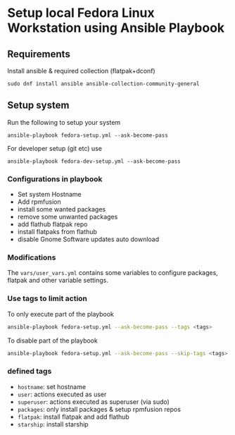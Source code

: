# Setup local Fedora Linux Workstation using Ansible Playbook

## Requirements

Install ansible & required collection (flatpak+dconf)
```
sudo dnf install ansible ansible-collection-community-general
```

## Setup system

Run the following to setup your system

```
ansible-playbook fedora-setup.yml --ask-become-pass
```

For developer setup (git etc) use

```
ansible-playbook fedora-dev-setup.yml --ask-become-pass

```
### Configurations in playbook

 * Set system Hostname
 * Add rpmfusion 
 * install some wanted packages
 * remove some unwanted packages
 * add flathub flatpak repo
 * install flatpaks from flathub
 * disable Gnome Software updates auto download

### Modifications

The `vars/user_vars.yml` contains some variables to configure packages, flatpak and other variable settings.

### Use tags to limit action

To only execute part of the playbook

```bash
ansible-playbook fedora-setup.yml --ask-become-pass --tags <tags>
```

To disable part of the playbook

```bash
ansible-playbook fedora-setup.yml --ask-become-pass --skip-tags <tags>
```

### defined tags
* `hostname`: set hostname
* `user`: actions executed as user
* `superuser`: actions executed as superuser (via sudo) 
* `packages`: only install packages & setup rpmfusion repos
* `flatpak`: install flatpak and add flathub
* `starship`: install starship


